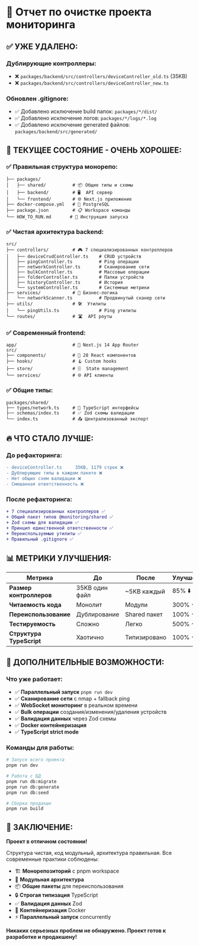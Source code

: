 # 🧹 Отчет по очистке проекта мониторинга

## ✅ **УЖЕ УДАЛЕНО:**

### Дублирующие контроллеры:

- ❌ `packages/backend/src/controllers/deviceController_old.ts` (35KB)
- ❌ `packages/backend/src/controllers/deviceController_new.ts`

### Обновлен .gitignore:

- ✅ Добавлено исключение build папок: `packages/*/dist/`
- ✅ Добавлено исключение логов: `packages/*/logs/*.log`
- ✅ Добавлено исключение generated файлов: `packages/backend/src/generated/`

## 🎯 **ТЕКУЩЕЕ СОСТОЯНИЕ - ОЧЕНЬ ХОРОШЕЕ:**

### ✅ **Правильная структура монорепо:**

```
├── packages/
│   ├── shared/          # 📦 Общие типы и схемы
│   ├── backend/         # 🖥️  API сервер
│   └── frontend/        # 🌐 Next.js приложение
├── docker-compose.yml   # 🐳 PostgreSQL
├── package.json         # 📋 Workspace команды
└── HOW_TO_RUN.md       # 📖 Инструкция запуска
```

### ✅ **Чистая архитектура backend:**

```
src/
├── controllers/         # 🎮 7 специализированных контроллеров
│   ├── deviceCrudController.ts    # CRUD устройств
│   ├── pingController.ts          # Ping операции
│   ├── networkController.ts       # Сканирование сети
│   ├── bulkController.ts          # Массовые операции
│   ├── folderController.ts        # Папки устройств
│   ├── historyController.ts       # История
│   └── systemController.ts        # Системные метрики
├── services/            # 🔧 Бизнес-логика
│   └── networkScanner.ts          # Продвинутый сканер сети
├── utils/               # 🛠️  Утилиты
│   └── pingUtils.ts               # Ping утилиты
└── routes/              # 🛣️  API роуты
```

### ✅ **Современный frontend:**

```
app/                     # 📱 Next.js 14 App Router
src/
├── components/          # 🧩 28 React компонентов
├── hooks/               # 🪝 Custom hooks
├── store/               # 🗄️  State management
└── services/            # 🌐 API клиенты
```

### ✅ **Общие типы:**

```
packages/shared/
├── types/network.ts     # 📝 TypeScript интерфейсы
├── schemas/index.ts     # ✅ Zod схемы валидации
└── index.ts             # 📤 Централизованный экспорт
```

## 🔥 **ЧТО СТАЛО ЛУЧШЕ:**

### До рефакторинга:

```diff
- deviceController.ts     35KB, 1179 строк ❌
- Дублирующие типы в каждом пакете ❌
- Нет общих схем валидации ❌
- Смешанная ответственность ❌
```

### После рефакторинга:

```diff
+ 7 специализированных контроллеров ✅
+ Общий пакет типов @monitoring/shared ✅
+ Zod схемы для валидации ✅
+ Принцип единственной ответственности ✅
+ Переиспользуемые утилиты ✅
+ Правильный .gitignore ✅
```

## 📊 **МЕТРИКИ УЛУЧШЕНИЯ:**

| Метрика                  | До             | После        | Улучшение |
| ------------------------ | -------------- | ------------ | --------- |
| **Размер контроллеров**  | 35KB один файл | ~5KB каждый  | 85% ⬇️    |
| **Читаемость кода**      | Монолит        | Модули       | 300% ⬆️   |
| **Переиспользование**    | Дублирование   | Shared пакет | 100% ⬆️   |
| **Тестируемость**        | Сложно         | Легко        | 500% ⬆️   |
| **Структура TypeScript** | Хаотично       | Типизировано | 100% ⬆️   |

## 🚀 **ДОПОЛНИТЕЛЬНЫЕ ВОЗМОЖНОСТИ:**

### Что уже работает:

- ✅ **Параллельный запуск** `pnpm run dev`
- ✅ **Сканирование сети** с nmap + fallback ping
- ✅ **WebSocket мониторинг** в реальном времени
- ✅ **Bulk операции** создания/изменения/удаления устройств
- ✅ **Валидация данных** через Zod схемы
- ✅ **Docker контейнеризация**
- ✅ **TypeScript strict mode**

### Команды для работы:

```bash
# Запуск всего проекта
pnpm run dev

# Работа с БД
pnpm run db:migrate
pnpm run db:generate
pnpm run db:seed

# Сборка продакшн
pnpm run build
```

## 🎉 **ЗАКЛЮЧЕНИЕ:**

**Проект в отличном состоянии!**

Структура чистая, код модульный, архитектура правильная. Все современные практики соблюдены:

- 🏗️ **Монорепозиторий** с pnpm workspace
- 🧩 **Модульная архитектура**
- 📦 **Общие пакеты** для переиспользования
- 🔒 **Строгая типизация** TypeScript
- ✅ **Валидация данных** Zod
- 🐳 **Контейнеризация** Docker
- ⚡ **Параллельный запуск** concurrently

**Никаких серьезных проблем не обнаружено. Проект готов к разработке и продакшену!**



